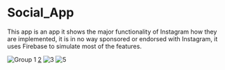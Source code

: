 # Social_App
This app is an app it shows the major functionality of Instagram how they are implemented, it is in no way sponsored or endorsed with Instagram, it uses Firebase to simulate most of the features.

![Group 1](https://user-images.githubusercontent.com/69488900/227737803-f1b9ea76-1994-4bec-995e-1af3bec2db4b.png)
[2](https://user-images.githubusercontent.com/69488900/227644240-b71f4838-c223-457c-925a-575406c7d8de.png)
![3](https://user-images.githubusercontent.com/69488900/227644283-f67c6708-52f9-4102-a002-088dc3afb467.png)
![5](https://user-images.githubusercontent.com/69488900/227728182-dd52dcbe-2f22-4975-8bd6-726b3a3d1181.png)


